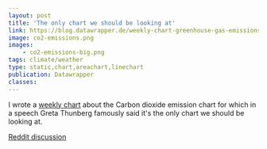 ```yaml
---
layout: post
title: 'The only chart we should be looking at'
link: https://blog.datawrapper.de/weekly-chart-greenhouse-gas-emissions-climate-crisis/
image: co2-emissions.png
images:
    - co2-emissions-big.png
tags: climate/weather
type: static,chart,areachart,linechart
publication: Datawrapper
classes:
---
```


I wrote a [weekly chart](https://blog.datawrapper.de/weekly-chart-greenhouse-gas-emissions-climate-crisis/) about the Carbon dioxide emission chart for which in a speech Greta Thunberg famously said it's the only chart we should be looking at.

[Reddit discussion](https://www.reddit.com/r/dataisbeautiful/comments/ca5bku/oc_global_carbon_emissions_compared_to_ipcc/)
